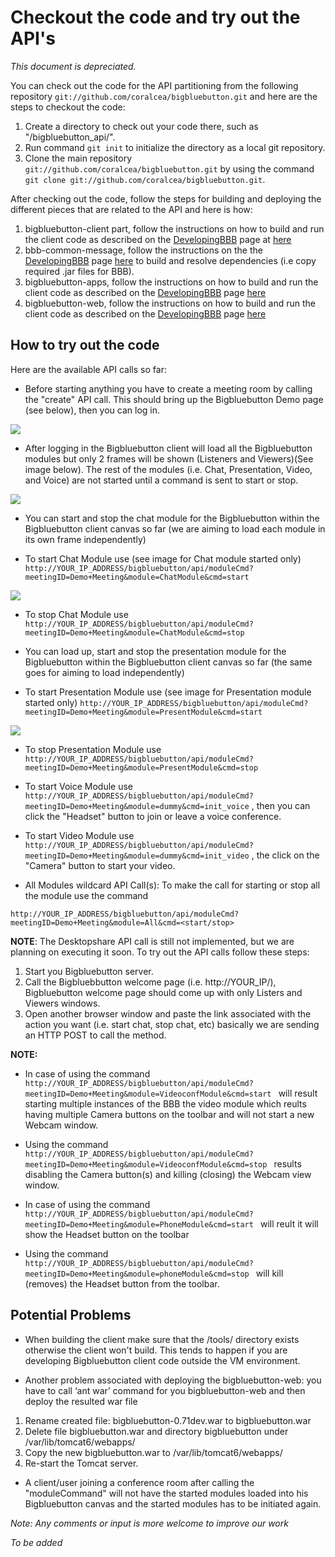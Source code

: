 # Checkout the code and try out the API's #

_This document is depreciated._

You can check out the code for the API partitioning from the following repository ` git://github.com/coralcea/bigbluebutton.git ` and here are the steps to checkout the code:

  1. Create a directory to check out your code there, such as "/bigbluebutton\_api/".
  1. Run command `git init` to initialize the directory as a local git repository.
  1. Clone the main repository ` git://github.com/coralcea/bigbluebutton.git ` by using the command `git clone git://github.com/coralcea/bigbluebutton.git`.


After checking out the code, follow the steps for building and deploying the different pieces that are related to the API and here is how:

  1. bigbluebutton-client part, follow the instructions on how to build and run the client code as described on the [DevelopingBBB](DevelopingBBB.md) page at [here](http://code.google.com/p/bigbluebutton/wiki/DevelopingBBB#Working_on_the_Client_side)
  1. bbb-common-message, follow the instructions on the the [DevelopingBBB](DevelopingBBB.md) page [here](http://code.google.com/p/bigbluebutton/wiki/DevelopingBBB#BigBlueButton_Commons_Libraries) to build and resolve dependencies (i.e copy required .jar files for BBB).
  1. bigbluebutton-apps, follow the instructions on how to build and run the client code as described on the [DevelopingBBB](DevelopingBBB.md) page [here](http://code.google.com/p/bigbluebutton/wiki/DevelopingBBB#BigBlueButton_Apps)
  1. bigbluebutton-web, follow the instructions on how to build and run the client code as described on the [DevelopingBBB](DevelopingBBB.md) page  [here](http://code.google.com/p/bigbluebutton/wiki/DevelopingBBB#BigBlueButton_Web)


## How to try out the code ##

Here are the available API calls so far:

  * Before starting anything you have to create a meeting room by calling the "create" API call. This should bring up the Bigbluebutton Demo page (see below), then you can log in.

<img src='http://bigbluebutton.googlecode.com/svn/trunk/bbb-images/API_PART/BBB-API-DemoScreen.jpg' />

  * After logging in the Bigbluebutton client will load all the Bigbluebutton modules but  only 2 frames will be shown (Listeners and Viewers)(See image below). The rest of the modules (i.e. Chat, Presentation, Video, and Voice) are not started until a command is sent to start or stop.

<img src='http://bigbluebutton.googlecode.com/svn/trunk/bbb-images/API_PART/BBB-API-MainScreen.jpg' />

  * You can start and stop the chat module for the Bigbluebutton within the Bigbluebutton client canvas so far (we are aiming to load each module in its own frame independently)

  * To start Chat Module use (see image for Chat module started only)
`http://YOUR_IP_ADDRESS/bigbluebutton/api/moduleCmd?meetingID=Demo+Meeting&module=ChatModule&cmd=start`

<img src='http://bigbluebutton.googlecode.com/svn/trunk/bbb-images/API_PART/BBB-API-Chat Module started.jpg' />

  * To stop Chat Module use
`http://YOUR_IP_ADDRESS/bigbluebutton/api/moduleCmd?meetingID=Demo+Meeting&module=ChatModule&cmd=stop`

  * You can load up, start and stop the presentation module for the Bigbluebutton within the Bigbluebutton client canvas so far (the same goes for aiming to load independently)

  * To start Presentation Module use (see image for Presentation module started only)
`http://YOUR_IP_ADDRESS/bigbluebutton/api/moduleCmd?meetingID=Demo+Meeting&module=PresentModule&cmd=start `

<img src='http://bigbluebutton.googlecode.com/svn/trunk/bbb-images/API_PART/BBB-API-Presentaion Module started.jpg' />

  * To stop Presentation Module use
`http://YOUR_IP_ADDRESS/bigbluebutton/api/moduleCmd?meetingID=Demo+Meeting&module=PresentModule&cmd=stop `

  * To start Voice Module use
`http://YOUR_IP_ADDRESS/bigbluebutton/api/moduleCmd?meetingID=Demo+Meeting&module=dummy&cmd=init_voice` , then you can click the "Headset" button to join or leave a voice conference.

  * To start Video Module use
`http://YOUR_IP_ADDRESS/bigbluebutton/api/moduleCmd?meetingID=Demo+Meeting&module=dummy&cmd=init_video` , the click on the "Camera" button to start your video.

  * All Modules wildcard API Call(s): To make the call for starting or stop all the module use the command

`http://YOUR_IP_ADDRESS/bigbluebutton/api/moduleCmd?meetingID=Demo+Meeting&module=All&cmd=<start/stop> `

**NOTE**: The Desktopshare API call is still not implemented, but we are planning on executing it soon.
To try out the API calls follow these steps:

  1. Start you Bigbluebutton server.
  1. Call the Bigbluebbutton welcome page (i.e. http://YOUR_IP/), Bigbluebutton welcome page should come up with only Listers and Viewers windows.
  1. Open another browser window and paste the link associated with the action you want (i.e. start chat, stop chat, etc) basically we are sending an HTTP POST to call the method.


**NOTE:**
  * In case of using the command
`http://YOUR_IP_ADDRESS/bigbluebutton/api/moduleCmd?meetingID=Demo+Meeting&module=VideoconfModule&cmd=start ` will result starting multiple instances of the BBB the video module which reults having multiple Camera buttons on the toolbar and will not start a new Webcam window.
  * Using the command
`http://YOUR_IP_ADDRESS/bigbluebutton/api/moduleCmd?meetingID=Demo+Meeting&module=VideoconfModule&cmd=stop ` results disabling the Camera button(s) and killing (closing) the Webcam view window.

  * In case of using the command
`http://YOUR_IP_ADDRESS/bigbluebutton/api/moduleCmd?meetingID=Demo+Meeting&module=PhoneModule&cmd=start ` will reult it will show the Headset button on the toolbar

  * Using the command
`http://YOUR_IP_ADDRESS/bigbluebutton/api/moduleCmd?meetingID=Demo+Meeting&module=phoneModule&cmd=stop ` will kill (removes) the Headset button from the toolbar.



## Potential Problems ##

  * When building the client make sure that the /tools/ directory exists otherwise the client won't build. This tends to happen if you are developing Bigbluebutton client code outside the VM environment.

  * Another problem associated with deploying the bigbluebutton-web: you have to call ‘ant war’ command for you bigbluebutton-web and then deploy the resulted war file
  1. Rename created file: bigbluebutton-0.71dev.war to bigbluebutton.war
  1. Delete file bigbluebutton.war and directory bigbluebutton under /var/lib/tomcat6/webapps/
  1. Copy the new bigbluebutton.war to /var/lib/tomcat6/webapps/
  1. Re-start the Tomcat server.


  * A client/user joining a conference room after calling the "moduleCommand" will not have the started modules loaded into his Bigbluebutton canvas and the started modules has to be initiated again.




_Note: Any comments or input is more welcome to improve our work_

_To be added_
